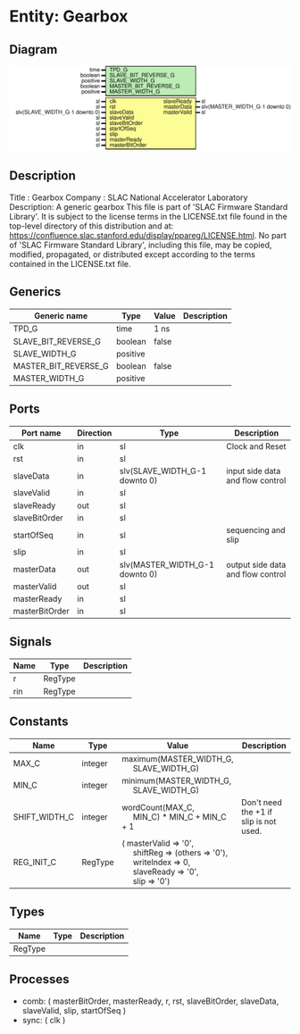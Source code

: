 # Entity: Gearbox

## Diagram

![Diagram](Gearbox.svg "Diagram")
## Description

Title      : Gearbox
Company    : SLAC National Accelerator Laboratory
Description: A generic gearbox
This file is part of 'SLAC Firmware Standard Library'.
It is subject to the license terms in the LICENSE.txt file found in the
top-level directory of this distribution and at:
   https://confluence.slac.stanford.edu/display/ppareg/LICENSE.html.
No part of 'SLAC Firmware Standard Library', including this file,
may be copied, modified, propagated, or distributed except according to
the terms contained in the LICENSE.txt file.
## Generics

| Generic name         | Type     | Value | Description |
| -------------------- | -------- | ----- | ----------- |
| TPD_G                | time     | 1 ns  |             |
| SLAVE_BIT_REVERSE_G  | boolean  | false |             |
| SLAVE_WIDTH_G        | positive |       |             |
| MASTER_BIT_REVERSE_G | boolean  | false |             |
| MASTER_WIDTH_G       | positive |       |             |
## Ports

| Port name      | Direction | Type                           | Description                       |
| -------------- | --------- | ------------------------------ | --------------------------------- |
| clk            | in        | sl                             | Clock and Reset                   |
| rst            | in        | sl                             |                                   |
| slaveData      | in        | slv(SLAVE_WIDTH_G-1 downto 0)  | input side data and flow control  |
| slaveValid     | in        | sl                             |                                   |
| slaveReady     | out       | sl                             |                                   |
| slaveBitOrder  | in        | sl                             |                                   |
| startOfSeq     | in        | sl                             | sequencing and slip               |
| slip           | in        | sl                             |                                   |
| masterData     | out       | slv(MASTER_WIDTH_G-1 downto 0) | output side data and flow control |
| masterValid    | out       | sl                             |                                   |
| masterReady    | in        | sl                             |                                   |
| masterBitOrder | in        | sl                             |                                   |
## Signals

| Name | Type    | Description |
| ---- | ------- | ----------- |
| r    | RegType |             |
| rin  | RegType |             |
## Constants

| Name          | Type    | Value                                                                                                                                                                                                                                                                                          | Description                            |
| ------------- | ------- | ---------------------------------------------------------------------------------------------------------------------------------------------------------------------------------------------------------------------------------------------------------------------------------------------- | -------------------------------------- |
| MAX_C         | integer |  maximum(MASTER_WIDTH_G,<br><span style="padding-left:20px"> SLAVE_WIDTH_G)                                                                                                                                                                                                                    |                                        |
| MIN_C         | integer |  minimum(MASTER_WIDTH_G,<br><span style="padding-left:20px"> SLAVE_WIDTH_G)                                                                                                                                                                                                                    |                                        |
| SHIFT_WIDTH_C | integer |  wordCount(MAX_C,<br><span style="padding-left:20px"> MIN_C) * MIN_C + MIN_C + 1                                                                                                                                                                                                               | Don't need the +1 if slip is not used. |
| REG_INIT_C    | RegType |  (       masterValid => '0',<br><span style="padding-left:20px">       shiftReg    => (others => '0'),<br><span style="padding-left:20px">       writeIndex  => 0,<br><span style="padding-left:20px">       slaveReady  => '0',<br><span style="padding-left:20px">       slip        => '0') |                                        |
## Types

| Name    | Type | Description |
| ------- | ---- | ----------- |
| RegType |      |             |
## Processes
- comb: ( masterBitOrder, masterReady, r, rst, slaveBitOrder,
                   slaveData, slaveValid, slip, startOfSeq )
- sync: ( clk )
